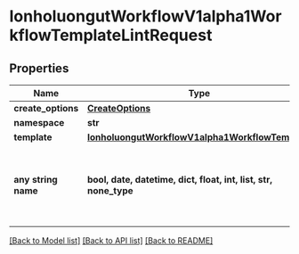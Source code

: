 # IonholuongutWorkflowV1alpha1WorkflowTemplateLintRequest


## Properties
Name | Type | Description | Notes
------------ | ------------- | ------------- | -------------
**create_options** | [**CreateOptions**](CreateOptions.md) |  | [optional] 
**namespace** | **str** |  | [optional] 
**template** | [**IonholuongutWorkflowV1alpha1WorkflowTemplate**](IonholuongutWorkflowV1alpha1WorkflowTemplate.md) |  | [optional] 
**any string name** | **bool, date, datetime, dict, float, int, list, str, none_type** | any string name can be used but the value must be the correct type | [optional]

[[Back to Model list]](../README.md#documentation-for-models) [[Back to API list]](../README.md#documentation-for-api-endpoints) [[Back to README]](../README.md)


